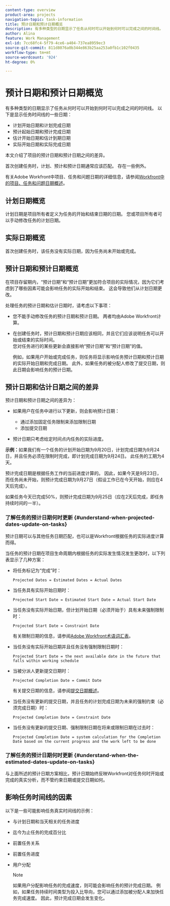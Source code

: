 ```yaml
---
content-type: overview
product-area: projects
navigation-topic: task-information
title: 预计日期和预计日期概览
description: 有多种类型的日期显示了任务从何时可以开始到何时可以完成之间的时间线。
author: Alina
feature: Work Management
exl-id: 7cc68fc4-5f79-4ce6-a404-737ea8959ec3
source-git-commit: 811d8076a0b344e863b25aa253a0fb1c102f0435
workflow-type: tm+mt
source-wordcount: '924'
ht-degree: 0%

---
```


# 预计日期和预计日期概览

<!--Audited: 07/2024-->

有多种类型的日期显示了任务从何时可以开始到何时可以完成之间的时间线。 以下是显示任务时间线的一些日期：

* 计划开始日期和计划完成日期
* 预计起始日期和预计完成日期
* 估计开始日期和估计到期日期
* 实际开始日期和实际完成日期

本文介绍了项目的预计日期和预计日期之间的差异。

首次创建任务时，计划、预计和预计日期通常应该匹配。 存在一些例外。

有关Adobe Workfront中项目、任务和问题日期的详细信息，请参阅[Workfront中的项目、任务和问题日期概述](../../../workfront-basics/navigate-workfront/workfront-navigation/definitions-pti-dates.md)。

## 计划日期概览

计划日期是项目所有者定义为任务的开始和结束日期的日期。 您或项目所有者可以手动修改任务的计划日期。

## 实际日期概览

首次创建任务时，该任务没有实际日期，因为任务尚未开始或完成。

## 预计日期和预计日期概览

在项目存留期内，“预计日期”和“预计日期”更加符合项目的实际情况，因为它们考虑到了哪些因素可能会影响任务的实际开始和结束。 这会导致他们从计划日期更改。

处理任务的预计日期和估计日期时，请考虑以下事项：

* 您不能手动修改任务的预计日期和预计日期。 两者均由Adobe Workfront计算。
* 在创建任务时，预计日期和预计日期应该相同，并且它们应该说明任务可以开始或结束的实际时间。\
  您对任务进行的某些更新会直接影响“预计日期”和“预计日期”的值。

  例如，如果用户开始或完成任务，则任务将显示影响任务预计日期和预计日期的实际开始日期和完成日期。 此外，如果任务的被分配人修改了提交日期，则此日期会影响任务的预计日期。

## 预计日期和估计日期之间的差异

预计日期和预计日期之间的差异为：

* 如果用户在任务中进行以下更新，则会影响预计日期：

   * 通过添加固定任务限制来添加限制日期
   * 添加提交日期

* 预计日期只考虑给定时间点内任务的实际进度。

**示例：**&#x200B;如果我们有一个任务的计划开始日期为9月20日，计划完成日期为9月24日，并且任务必须在限制时完成，即计划完成日期为9月24日。 此任务的工期为4天。

预计完成日期是根据任务工作的当前进度计算的。 因此，如果今天是9月23日，而任务尚未开始，则预计完成日期为9月27日（假设工作已在今天开始，则应在4天后完成）。

如果任务今天已完成50%，则预计完成日期为9月25日（应在2天后完成，即任务持续时间的一半）。


### 了解任务的预计日期何时更新 {#understand-when-projected-dates-update-on-tasks}

预计日期可以与其他任务日期匹配，也可以是Workfront根据任务的实际进度计算而得。

当任务的预计日期在项目生命周期内根据任务的实际发生情况发生更改时，以下列表显示了几种方案：

* 将任务标记为“完成”时：

  `Projected Dates = Estimated Dates = Actual Dates`

* 当任务具有实际开始日期时：

  `Projected Start Date = Estimated Start Date = Actual Start Date`

* 当任务没有实际开始日期，但计划开始日期（必须开始于）具有未来强制限制时：

  `Projected Start Date = Constraint Date`

  有关限制日期的信息，请参阅[Adobe Workfront术语词汇表](../../../workfront-basics/navigate-workfront/workfront-navigation/workfront-terminology-glossary.md)。

* 当任务没有实际开始日期并且任务没有强制限制日期时：

  `Projected Start Date = the next available date in the future that falls within working schedule`

* 当被分派人更新提交日期时：

  `Projected Completion Date = Commit Date`

  有关提交日期的信息，请参阅[提交日期概述](../../../manage-work/projects/updating-work-in-a-project/overview-of-commit-dates.md)。

* 当任务没有更新的提交日期，并且任务的计划完成日期为未来的强制约束（必须完成日期）时：

  `Projected Completion Date = Constraint Date`

* 当任务没有更新的提交日期、强制限制日期在将来或限制日期在过去时：

  `Projected Completion Date = system calculation for the Completion Date based on the current progress and the work left to be done`

### 了解任务的预计日期何时更新 {#understand-when-the-estimated-dates-update-on-tasks}

与上面所述的预计日期方案相比，预计日期始终反映Workfront对任务何时开始或完成的真实分析，而不管约束日期或提交日期如何。

## 影响任务时间线的因素

以下是一些可能影响任务真实时间线的示例：

* 与计划日期和当天相关的任务进度
* 迄今为止任务的完成百分比
* 前置任务关系
* 前置任务进度
* 用户分配

  >[!NOTE]
  >
  >如果用户分配影响任务的完成速度，则可能会影响任务的预计完成日期。 例如，如果任务持续时间类型为投入比导向，您可以通过添加被分配人来加快任务完成速度。 因此，预计完成日期会发生变化。
